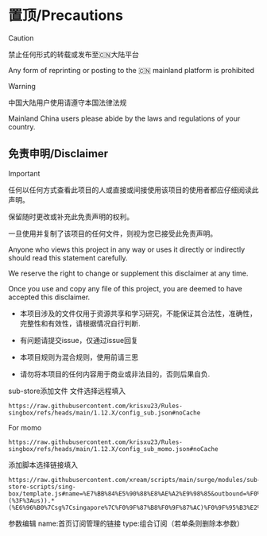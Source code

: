 # 置顶/Precautions

> [!Caution]
> 禁止任何形式的转载或发布至🇨🇳大陆平台
>
> Any form of reprinting or posting to the 🇨🇳 mainland platform is prohibited

> [!WARNING]
> 中国大陆用户使用请遵守本国法律法规
>
> Mainland China users please abide by the laws and regulations of your country.
>

## 免责申明/Disclaimer

> [!IMPORTANT]
> 任何以任何方式查看此项目的人或直接或间接使用该项目的使用者都应仔细阅读此声明。
>
> 保留随时更改或补充此免责声明的权利。
>
> 一旦使用并复制了该项目的任何文件，则视为您已接受此免责声明。
>
> Anyone who views this project in any way or uses it directly or indirectly should read this statement carefully.
>
> We reserve the right to change or supplement this disclaimer at any time.
>
> Once you use and copy any file of this project, you are deemed to have accepted this disclaimer.

- 本项目涉及的文件仅用于资源共享和学习研究，不能保证其合法性，准确性，完整性和有效性，请根据情况自行判断.

- 有问题请提交issue，仅通过issue回复

- 本项目规则为混合规则，使用前请三思

- 请勿将本项目的任何内容用于商业或非法目的，否则后果自负.

sub-store添加文件
文件选择远程填入
```
https://raw.githubusercontent.com/krisxu23/Rules-singbox/refs/heads/main/1.12.X/config_sub.json#noCache
```
For momo
```
https://raw.githubusercontent.com/krisxu23/Rules-singbox/refs/heads/main/1.12.X/config_sub_momo.json#noCache
```

添加脚本选择链接填入
```
https://raw.githubusercontent.com/xream/scripts/main/surge/modules/sub-store-scripts/sing-box/template.js#name=%E7%BB%84%E5%90%88%E8%AE%A2%E9%98%85&outbound=%F0%9F%95%B3%E2%84%B9%EF%B8%8F%F0%9F%87%AD%F0%9F%87%B0%20%E9%A6%99%E6%B8%AF%F0%9F%8F%B7%E2%84%B9%EF%B8%8F%E6%B8%AF%7Chk%7Chongkong%7Ckong%20kong%7C%F0%9F%87%AD%F0%9F%87%B0%F0%9F%95%B3%E2%84%B9%EF%B8%8F%F0%9F%87%B9%F0%9F%87%BC%20%E5%8F%B0%E6%B9%BE%F0%9F%8F%B7%E2%84%B9%EF%B8%8F%E5%8F%B0%7Ctw%7Ctaiwan%7C%F0%9F%87%B9%F0%9F%87%BC%F0%9F%95%B3%E2%84%B9%EF%B8%8F%F0%9F%87%AF%F0%9F%87%B5%20%E6%97%A5%E6%9C%AC%F0%9F%8F%B7%E2%84%B9%EF%B8%8F%E6%97%A5%E6%9C%AC%7Cjp%7Cjapan%7C%F0%9F%87%AF%F0%9F%87%B5%F0%9F%95%B3%E2%84%B9%EF%B8%8F%F0%9F%87%B8%F0%9F%87%AC%20%E6%96%B0%E5%8A%A0%E5%9D%A1%F0%9F%8F%B7%E2%84%B9%EF%B8%8F%5E(%3F!.*(%3F%3Aus)).*(%E6%96%B0%7Csg%7Csingapore%7C%F0%9F%87%B8%F0%9F%87%AC)%F0%9F%95%B3%E2%84%B9%EF%B8%8F%F0%9F%87%BA%F0%9F%87%B8%20%E7%BE%8E%E5%9B%BD%F0%9F%8F%B7%E2%84%B9%EF%B8%8F%E7%BE%8E%7Cus%7CJMS%7Cunitedstates%7Cunited%20states%7C%F0%9F%87%BA%F0%9F%87%B8%F0%9F%95%B3%E2%84%B9%EF%B8%8F%F0%9F%87%AA%F0%9F%87%BA%20%E6%AC%A7%E6%B4%B2%F0%9F%8F%B7%E2%84%B9%EF%B8%8F%F0%9F%87%A6%F0%9F%87%B1%7C%F0%9F%87%A6%F0%9F%87%A9%7C%F0%9F%87%A6%F0%9F%87%B9%7C%F0%9F%87%A7%F0%9F%87%BE%7C%F0%9F%87%A7%F0%9F%87%AA%7C%F0%9F%87%A7%F0%9F%87%A6%7C%F0%9F%87%A7%F0%9F%87%AC%7C%F0%9F%87%AD%F0%9F%87%B7%7C%F0%9F%87%A8%F0%9F%87%BE%7C%F0%9F%87%A8%F0%9F%87%BF%7C%F0%9F%87%A9%F0%9F%87%B0%7C%F0%9F%87%AA%F0%9F%87%AA%7C%F0%9F%87%AB%F0%9F%87%AE%7C%F0%9F%87%AB%F0%9F%87%B7%7C%F0%9F%87%A9%F0%9F%87%AA%7C%F0%9F%87%AC%F0%9F%87%B7%7C%F0%9F%87%AD%F0%9F%87%BA%7C%F0%9F%87%AE%F0%9F%87%B8%7C%F0%9F%87%AE%F0%9F%87%AA%7C%F0%9F%87%AE%F0%9F%87%B9%7C%F0%9F%87%BD%F0%9F%87%B0%7C%F0%9F%87%B1%F0%9F%87%BB%7C%F0%9F%87%B1%F0%9F%87%AE%7C%F0%9F%87%B1%F0%9F%87%B9%7C%F0%9F%87%B1%F0%9F%87%BA%7C%F0%9F%87%B2%F0%9F%87%B9%7C%F0%9F%87%B2%F0%9F%87%A9%7C%F0%9F%87%B2%F0%9F%87%A8%7C%F0%9F%87%B2%F0%9F%87%AA%7C%F0%9F%87%B3%F0%9F%87%B1%7C%F0%9F%87%B2%F0%9F%87%B0%7C%F0%9F%87%B3%F0%9F%87%B4%7C%F0%9F%87%B5%F0%9F%87%B1%7C%F0%9F%87%B5%F0%9F%87%B9%7C%F0%9F%87%B7%F0%9F%87%B4%7C%F0%9F%87%B7%F0%9F%87%BA%7C%F0%9F%87%B8%F0%9F%87%B2%7C%F0%9F%87%B7%F0%9F%87%B8%7C%F0%9F%87%B8%F0%9F%87%B0%7C%F0%9F%87%B8%F0%9F%87%AE%7C%F0%9F%87%AA%F0%9F%87%B8%7C%F0%9F%87%B8%F0%9F%87%AA%7C%F0%9F%87%A8%F0%9F%87%AD%7C%F0%9F%87%B9%F0%9F%87%B7%7C%F0%9F%87%BA%F0%9F%87%A6%7C%F0%9F%87%AC%F0%9F%87%A7%7C%F0%9F%87%BB%F0%9F%87%A6%F0%9F%95%B3%E2%84%B9%EF%B8%8FSpeedtest&type=%E7%BB%84%E5%90%88%E8%AE%A2%E9%98%85#noCache
```
参数编辑
name:首页订阅管理的链接
type:组合订阅（若单条则删除本参数）
